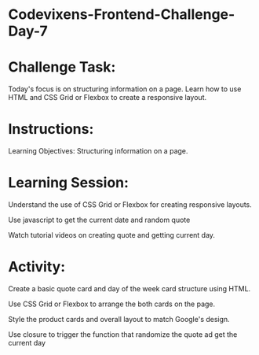 # Codevixens-Frontend-Challenge-Day-7
# Challenge Task: 
Today's focus is on structuring information on a  page. Learn how to use HTML and CSS Grid or Flexbox to create a responsive layout.

# Instructions:
Learning Objectives: Structuring information on a  page.

# Learning Session:

Understand the use of CSS Grid or Flexbox for creating responsive layouts.

Use javascript to get the current date and random quote

Watch tutorial videos on creating quote  and getting current day.

# Activity:

Create a basic quote card and day of the week card structure using HTML.

Use CSS Grid or Flexbox to arrange the both cards on the page.

Style the product cards and overall layout to match Google's design.

Use closure to trigger the function that randomize the quote ad get the current day